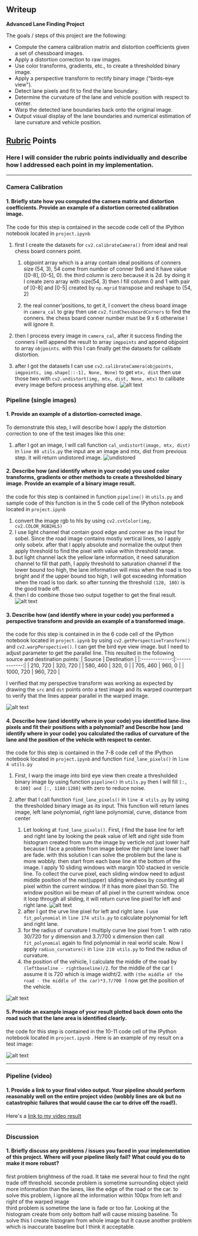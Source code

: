 ## Writeup 

**Advanced Lane Finding Project**

The goals / steps of this project are the following:

* Compute the camera calibration matrix and distortion coefficients given a set of chessboard images.
* Apply a distortion correction to raw images.
* Use color transforms, gradients, etc., to create a thresholded binary image.
* Apply a perspective transform to rectify binary image ("birds-eye view").
* Detect lane pixels and fit to find the lane boundary.
* Determine the curvature of the lane and vehicle position with respect to center.
* Warp the detected lane boundaries back onto the original image.
* Output visual display of the lane boundaries and numerical estimation of lane curvature and vehicle position.


## [Rubric](https://review.udacity.com/#!/rubrics/571/view) Points

### Here I will consider the rubric points individually and describe how I addressed each point in my implementation.  

---

### Camera Calibration

#### 1. Briefly state how you computed the camera matrix and distortion coefficients. Provide an example of a distortion corrected calibration image.

The code for this step is contained in the secode code cell of the IPython notebook located in `project.ipynb`

1. first I create the datasets for `cv2.calibrateCamera()` from ideal and real chess board conners point.  
   1. objpoint array which is a array contain ideal positions of conners size (54, 3), 54 come from number of conner 9x6 and it have value ([0-8], [0-5], 0). the third column is zero because it is 2d. by doing it I create zero array with size(54, 3) then I fill column 0 and 1 with pair of [0-8] and [0-5] created by `np.mgrid` transpose and reshape to (54, 2)

   2. the real conner'positions, to get it, I convert the chess board image in `camera_cal` to gray then use `cv2.findChessboardCorners` to find the conners. the chess board conner number must be 9 x 6 otherwise I will ignore it. 
   
2. then I process every image in `camera_cal`, after it success finding the conners I will append the result to array `imgpoints` and append objpoint to array `objpoints`. with this I can finally get the datasets for calibate distortion.

3. after I got the datasets I can use `cv2.calibrateCamera(objpoints, imgpoints, img.shape[::-1], None, None)` to get `mtx, dist` then use those two with `cv2.undistort(img, mtx, dist, None, mtx)` to calibate every image before process anything else.
![alt text](./report_img/undistort.PNG)

### Pipeline (single images)

#### 1. Provide an example of a distortion-corrected image.

To demonstrate this step, I will describe how I apply the distortion correction to one of the test images like this one:
1. after I got an image, I will call function `cal_undistort(image, mtx, dist)` in `line 89 utils.py` the input are an image and mtx, dist from previous step. it will return undistored image.
![undistored](./report_img/undistort3.png)
#### 2. Describe how (and identify where in your code) you used color transforms, gradients or other methods to create a thresholded binary image.  Provide an example of a binary image result.

the code for this step is contained in function `pipeline()` in `utils.py` and sample code of this function is in the 5 code cell of the IPython notebook located in `project.ipynb`

1. convert the image rgb to hls by using `cv2.cvtColor(img, cv2.COLOR_RGB2HLS)`
2. I use light channel that contain good edge and conner as the input for sobel. Since the road image contains mostly vertical lines, so I apply only sobelx. after that I apply absolute and normalize the output then apply threshold to find the pixel with value within threshold range.
3. but light channel lack the yellow lane information, it need saturation channel to fill that path, I apply threshold to saturation channel if the lower bound too high, the lane information will miss when the road is too bright and if the upper bound too high, I will got exceeding information when the road is too dark. so after tunning the threshold `(120, 180)` is the good trade off.
4. then I do combine those two output together to get the final result.
![alt text](./report_img/threshold.png)

#### 3. Describe how (and identify where in your code) you performed a perspective transform and provide an example of a transformed image.

the code for this step is contained in in the 6 code cell of the IPython notebook located in `project.ipynb`
by using `cv2.getPerspectiveTransform()` and `cv2.warpPerspective()`. I can get the bird eye view image.
but I need to adjust parameter to get the parallel line.
This resulted in the following source and destination points:
| Source        | Destination   | 
|:-------------:|:-------------:| 
| 210, 720      | 320, 720        | 
| 580, 460      | 320, 0      |
| 705, 460     | 960, 0      |
| 1000, 720      | 960, 720        |

I verified that my perspective transform was working as expected by drawing the `src` and `dst` points onto a test image and its warped counterpart to verify that the lines appear parallel in the warped image.

![alt text](./report_img/warped7.png)

#### 4. Describe how (and identify where in your code) you identified lane-line pixels and fit their positions with a polynomial? and Describe how (and identify where in your code) you calculated the radius of curvature of the lane and the position of the vehicle with respect to center.

the code for this step is contained in the 7-8 code cell of the IPython notebook located in `project.ipynb` and function `find_lane_pixels()` in `line 4 utils.py` 
1. First, I warp the image into bird eye view then create a thresholded binary image by using function `pipeline()` in `utils.py` then I will fill `[:, 0:100] and [:, 1180:1280]` with zero to reduce noise.
2. after that I call function `find_lane_pixels()` in `line 4 utils.py` by using the thresholded binary image as its input. This function will return lanes image, left lane polynomial, right lane polynomial, curve, distance from center  
   
   1. Let looking at `find_lane_pixels()`. First, I find the base line for left and right lane by looking the peak value of left and right side from histogram created from sum the image by verticle not just lower half because I face a problem from image below the right lane lower half are fade. with this solution I can solve the problem but the lane is more wobbly. then start from each base line at the bottom of the image. I apply 10 sliding windows with margin 100 stacked in vericle line. To collect the curve pixel, each sliding window need to adjust middle position of the next(upper) sliding windwos by counting all pixel within the current window. If it has more pixel than 50. The window position wii be mean of all pixel in the current window. once it loop through all sliding, it will return curve line pixel for left and right lane. 
   ![alt text](./test_images/test20.jpg) 
   2. after I got the urve line pixel for left and right lane. I use `fit_polynomial` in `line 174 utils.py` to calculate polynomial for left and right lane.
   3. for the radius of curvature I multiply curve line pixel from 1. with ratio 30/720 for y dimension and 3.7/700 x dimension then call `fit_polynomial` again to find polynomial in real world scale. Now I apply `radius_curvature()` in `line 210 utils.py`  to find the radius of curvature.
   4. the position of the vehicle, I calculate the middle of the road by  `(leftbaseline - rightbaseline)/2`. for the middle of the car I assume it is 720 which is image widht/2. with `(the middle of the road - the middle of the car)*3.7/700 ` I now get the position of the vehicle.

![alt text](./report_img/lane.png)


#### 5. Provide an example image of your result plotted back down onto the road such that the lane area is identified clearly.
the code for this step is contained in the 10-11 code cell of the IPython notebook located in `project.ipynb` .  Here is an example of my result on a test image:

![alt text](./report_img/result3.png)

---

### Pipeline (video)

#### 1. Provide a link to your final video output.  Your pipeline should perform reasonably well on the entire project video (wobbly lines are ok but no catastrophic failures that would cause the car to drive off the road!).

Here's a [link to my video result](https://drive.google.com/file/d/1gRmBSrqNPiZjgnJTSW8zWe0L4tg54h7J/view?usp=sharing)

---

### Discussion

#### 1. Briefly discuss any problems / issues you faced in your implementation of this project.  Where will your pipeline likely fail?  What could you do to make it more robust?

first problem brightness of the road. It take me several hour to find the right trade off threshold.
seconde problem is sometime surrounding object yield more information than the lanes, like the edge of the road or the car. to solve this problem, I ignore all the information within 100px from left and right of the warped image  
third problem is sometime the lane is fade or too far. Looking at the histogram create from only bottom half will cause missing baseline. To solve this I create histogram from whole image but It cause another problem which is inaccurate baseline but I think it acceptable.
